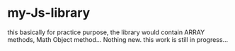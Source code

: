 # my-Js-library
this basically for practice purpose, the library would contain ARRAY methods, Math Object method...
Nothing new.
this work is still in progress...
